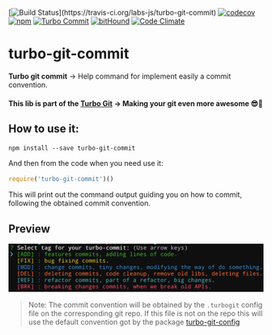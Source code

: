 [![Build Status](https://travis-ci.org/labs-js/turbo-git-commit.svg?)](https://travis-ci.org/labs-js/turbo-git-commit)
[![codecov](https://codecov.io/gh/labs-js/turbo-git-commit/branch/develop/graph/badge.svg)](https://codecov.io/gh/labs-js/turbo-git-commit)
[![npm](https://img.shields.io/npm/v/turbo-git-commit.svg?style=flat)](https://www.npmjs.com/package/turbo-git-commit)
[![Turbo Commit](https://img.shields.io/badge/Turbo_Commit-on-3DD1F2.svg)](https://github.com/labs-js/turbo-git/blob/master/CONVENTION.md)
[![bitHound](https://www.bithound.io/github/labs-js/turbo-git-commit/badges/score.svg)](https://www.bithound.io/github/labs-js/turbo-git-commit)
[![Code Climate](https://codeclimate.com/github/labs-js/turbo-git-commit/badges/gpa.svg)](https://codeclimate.com/github/labs-js/turbo-git-commit)

# turbo-git-commit

**Turbo git commit** -> Help command for implement easily a commit convention.

#### This lib is part of the [Turbo Git](https://github.com/labs-js/turbo-git) -> Making your git even more awesome 😎🙌

## How to use it:

```
npm install --save turbo-git-commit
```

And then from the code when you need use it:

```javascript
require('turbo-git-commit')()
```

This will print out the command output guiding you on how to commit, following the obtained commit convention.

## Preview

<img alt="preview" src="/assests/preview.png">

> Note: The commit convention will be obtained by the `.turbogit` config file on the corresponding git repo. If this file is not on the repo this will use the default convention got by the package [turbo-git-config](https://github.com/labs-js/turbo-git-config/)
